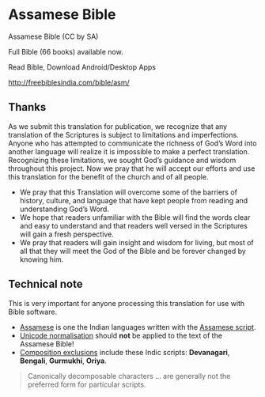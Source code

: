 # Assamese Bible
Assamese Bible (CC by SA)

Full Bible (66 books) available now.

Read Bible, Download Android/Desktop Apps

http://freebiblesindia.com/bible/asm/

## Thanks
As we submit this translation for publication, we recognize that any translation of the Scriptures is subject to limitations and imperfections. 
Anyone who has attempted to communicate the richness of God’s Word into another language will realize it is impossible to make a perfect translation. 
Recognizing these limitations, we sought God’s guidance and wisdom throughout this project. 
Now we pray that he will accept our efforts and use this translation for the benefit of the church and of all people.

- We pray that this Translation will overcome some of the barriers of history, culture, and language that have kept people from reading and understanding God’s Word. 
- We hope that readers unfamiliar with the Bible will find the words clear and easy to understand and that readers well versed in the Scriptures will gain a fresh perspective.
- We pray that readers will gain insight and wisdom for living, but most of all that they will meet the God of the Bible and be forever changed by knowing him.

## Technical note
This is very important for anyone processing this translation for use with Bible software.

- [Assamese](https://en.wikipedia.org/wiki/Assamese_language) is one the Indian languages written with the [Assamese script](https://en.wikipedia.org/wiki/Assamese_alphabet).
- [Unicode normalisation](https://en.wikipedia.org/wiki/Unicode_equivalence) should **not** be applied to the text of the Assamese Bible!
- [Composition exclusions](http://www.unicode.org/reports/tr15/#Primary_Exclusion_List_Table) include these Indic scripts: **Devanagari**, **Bengali**, **Gurmukhi**, **Oriya**.
> Canonically decomposable characters ... are generally not the preferred form for particular scripts.
